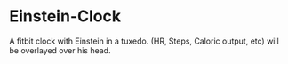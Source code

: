 # Einstein-Clock
A fitbit clock with Einstein in a tuxedo. (HR, Steps, Caloric output, etc) will be overlayed over his head.
